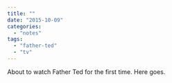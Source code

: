 ```yaml
---
title: ""
date: "2015-10-09"
categories: 
  - "notes"
tags: 
  - "father-ted"
  - "tv"
---
```


About to watch Father Ted for the first time. Here goes.
